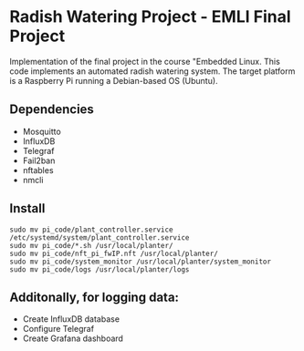 # Radish Watering Project - EMLI Final Project
Implementation of the final project in the course "Embedded Linux.
This code implements an automated radish watering system.
The target platform is a Raspberry Pi running a Debian-based OS (Ubuntu).

## Dependencies
- Mosquitto
- InfluxDB
- Telegraf
- Fail2ban
- nftables
- nmcli

## Install
```
sudo mv pi_code/plant_controller.service  /etc/systemd/system/plant_controller.service
sudo mv pi_code/*.sh /usr/local/planter/
sudo mv pi_code/nft_pi_fwIP.nft /usr/local/planter/
sudo mv pi_code/system_monitor /usr/local/planter/system_monitor
sudo mv pi_code/logs /usr/local/planter/logs
```
    
## Additonally, for logging data:
- Create InfluxDB database
- Configure Telegraf
- Create Grafana dashboard
